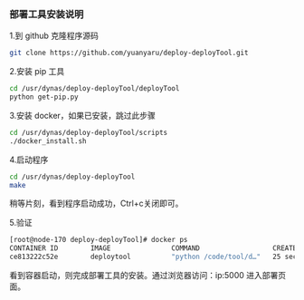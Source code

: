 ### 部署工具安装说明

1.到 github 克隆程序源码
``` bash
git clone https://github.com/yuanyaru/deploy-deployTool.git
```
2.安装 pip 工具 
``` bash
cd /usr/dynas/deploy-deployTool/deployTool
python get-pip.py
```
3.安装 docker，如果已安装，跳过此步骤
``` bash
cd /usr/dynas/deploy-deployTool/scripts
./docker_install.sh
```
4.启动程序
``` bash
cd /usr/dynas/deploy-deployTool
make
```
稍等片刻，看到程序启动成功，Ctrl+c关闭即可。

5.验证
``` bash
[root@node-170 deploy-deployTool]# docker ps
CONTAINER ID        IMAGE               COMMAND                  CREATED             STATUS              PORTS                    NAMES
ce813222c52e        deploytool          "python /code/tool/d…"   25 seconds ago      Up 4 seconds        0.0.0.0:5000->5000/tcp   deploytool
```
看到容器启动，则完成部署工具的安装。通过浏览器访问：ip:5000 进入部署页面。
